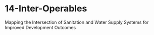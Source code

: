 # 14-Inter-Operables
Mapping the Intersection of Sanitation and Water Supply Systems for Improved Development Outcomes
